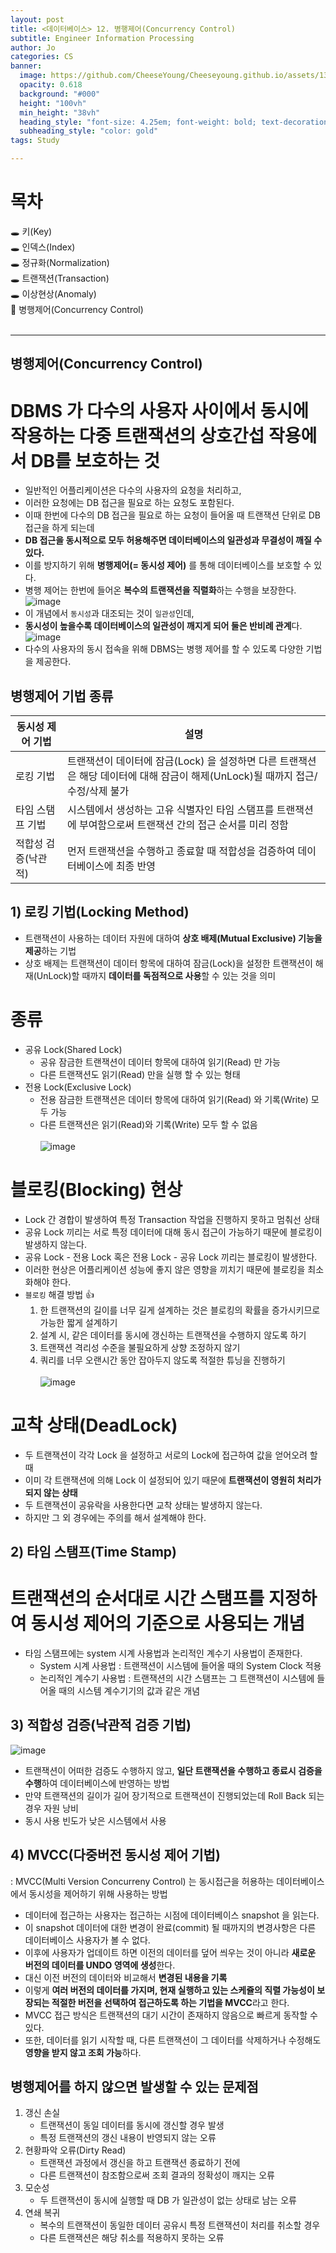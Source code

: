 ```yaml
---
layout: post
title: <데이터베이스> 12. 병행제어(Concurrency Control)
subtitle: Engineer Information Processing
author: Jo
categories: CS
banner:
  image: https://github.com/CheeseYoung/Cheeseyoung.github.io/assets/132384527/635f890b-0d10-4600-9e73-3ec905373224
  opacity: 0.618
  background: "#000"
  height: "100vh"
  min_height: "38vh"
  heading_style: "font-size: 4.25em; font-weight: bold; text-decoration: underline"
  subheading_style: "color: gold"
tags: Study

---
```


# 목차
🕳 키(Key) <br>
🕳 인덱스(Index) <br>
🕳 정규화(Normalization) <br>
🕳 트랜잭션(Transaction) <br>
🕳 이상현상(Anomaly) <br>
📌 병행제어(Concurrency Control) <br>
<br>
<hr>


## 병행제어(Concurrency Control)
# DBMS 가 다수의 사용자 사이에서 동시에 작용하는 다중 트랜잭션의 상호간섭 작용에서 DB를 보호하는 것
- 일반적인 어플리케이션은 다수의 사용자의 요청을 처리하고,
- 이러한 요청에는 DB 접근을 필요로 하는 요청도 포함된다.
- 이때 한번에 다수의 DB 접근을 필요로 하는 요청이 들어올 때 트랜잭션 단위로 DB 접근을 하게 되는데
- **DB 접근을 동시적으로 모두 허용해주면 데이터베이스의 일관성과 무결성이 깨질 수 있다.**
- 이를 방지하기 위해 **병행제어(= 동시성 제어)** 를 통해 데이터베이스를 보호할 수 있다.
- 병행 제어는 한번에 들어온 **복수의 트랜잭션을 직렬화**하는 수행을 보장한다.
![image](https://github.com/CheeseYoung/Cheeseyoung.github.io/assets/132384527/635f890b-0d10-4600-9e73-3ec905373224)
- 이 개념에서 ``동시성``과 대조되는 것이 ``일관성``인데,
- **동시성이 높을수록 데이터베이스의 일관성이 깨지게 되어 둘은 반비례 관계**다.
![image](https://github.com/CheeseYoung/Cheeseyoung.github.io/assets/132384527/d2d17057-fa04-4de7-a621-79a5b192e2ce)
- 다수의 사용자의 동시 접속을 위해 DBMS는 병행 제어를 할 수 있도록 다양한 기법을 제공한다.

## 병행제어 기법 종류

|동시성 제어 기법|설명|
|--|--|
|로킹 기법|트랜잭션이 데이터에 잠금(Lock) 을 설정하면 다른 트랜잭션은 해당 데이터에 대해 잠금이 해제(UnLock)될 때까지 접근/수정/삭제 불가|
|타임 스탬프 기법|시스템에서 생성하는 고유 식별자인 타임 스탬프를 트랜잭션에 부여함으로써 트랜잭션 간의 접근 순서를 미리 정함|
|적합성 검증(낙관적)|먼저 트랜잭션을 수행하고 종료할 때 적합성을 검증하여 데이터베이스에 최종 반영|


## 1) 로킹 기법(Locking Method)
- 트랜잭션이 사용하는 데이터 자원에 대하여 **상호 배제(Mutual Exclusive) 기능을 제공**하는 기법
- 상호 배제는 트랜잭션이 데이터 항목에 대하여 잠금(Lock)을 설정한 트랜잭션이 해재(UnLock)할 때까지 **데이터를 독점적으로 사용**할 수 있는 것을 의미
# 종류
- 공유 Lock(Shared Lock)
  - 공유 잠금한 트랜잭션이 데이터 항목에 대하여 읽기(Read) 만 가능
  - 다른 트랜잭션도 읽기(Read) 만을 실행 할 수 있는 형태
- 전용 Lock(Exclusive Lock)
  - 전용 잠금한 트랜잭션은 데이터 항목에 대하여 읽기(Read) 와 기록(Write) 모두 가능
  - 다른 트랜잭션은 읽기(Read)와 기록(Write) 모두 할 수 없음
<br><br>
![image](https://github.com/CheeseYoung/Cheeseyoung.github.io/assets/132384527/27675df8-6ba0-45da-b2af-10d4aef4134c)
# 블로킹(Blocking) 현상
- Lock 간 경합이 발생하여 특정 Transaction 작업을 진행하지 못하고 멈춰선 상태
- 공유 Lock 끼리는 서로 특정 데이터에 대해 동시 접근이 가능하기 때문에 블로킹이 발생하지 않는다.
- 공유 Lock - 전용 Lock 혹은 전용 Lock - 공유 Lock 끼리는 블로킹이 발생한다.
- 이러한 현상은 어플리케이션 성능에 좋지 않은 영향을 끼치기 때문에 블로킹을 최소화해야 한다.
- `블로킹` 해결 방법 👍
  1. 한 트랜잭션의 길이를 너무 길게 설계하는 것은 블로킹의 확률을 증가시키므로 가능한 짧게 설계하기
  2. 설계 시, 같은 데이터를 동시에 갱신하는 트랜잭션을 수행하지 않도록 하기
  3. 트랜잭션 격리성 수준을 불필요하게 상향 조정하지 않기
  4. 쿼리를 너무 오랜시간 동안 잡아두지 않도록 적절한 튜닝을 진행하기
<br><br>
![image](https://github.com/CheeseYoung/Cheeseyoung.github.io/assets/132384527/dcfe22b8-f1fa-4dc7-b729-9fee32f6d31c)
# 교착 상태(DeadLock)
- 두 트랜잭션이 각각 Lock 을 설정하고 서로의 Lock에 접근하여 값을 얻어오려 할 때
- 이미 각 트랜잭션에 의해 Lock 이 설정되어 있기 때문에 **트랜잭션이 영원히 처리가 되지 않는 상태**
- 두 트랜잭션이 공유락을 사용한다면 교착 상태는 발생하지 않는다.
- 하지만 그 외 경우에는 주의를 해서 설계해야 한다.


## 2) 타임 스탬프(Time Stamp)
# 트랜잭션의 순서대로 시간 스탬프를 지정하여 동시성 제어의 기준으로 사용되는 개념
- 타임 스탬프에는 system 시계 사용법과 논리적인 계수기 사용법이 존재한다.
  - System 시계 사용법 : 트랜잭션이 시스템에 들어올 때의 System Clock 적용
  - 논리적인 계수기 사용법 : 트랜잭션의 시간 스탬프는 그 트랜잭션이 시스템에 들어올 때의 시스템 계수기기의 값과 같은 개념

## 3) 적합성 검증(낙관적 검증 기법)
![image](https://github.com/CheeseYoung/Cheeseyoung.github.io/assets/132384527/8a601bee-9aea-4629-a0dc-f11e9a70aab7)
- 트랜잭션이 어떠한 검증도 수행하지 않고, **일단 트랜잭션을 수행하고 종료시 검증을 수행**하여 데이터베이스에 반영하는 방법
- 만약 트랜잭션의 길이가 길어 장기적으로 트랜잭션이 진행되었는데 Roll Back 되는 경우 자원 낭비
- 동시 사용 빈도가 낮은 시스템에서 사용

## 4) MVCC(다중버전 동시성 제어 기법)
: MVCC(Multi Version Concurreny Control) 는 동시접근을 허용하는 데이터베이스에서 동시성을 제어하기 위해 사용하는 방법
- 데이터에 접근하는 사용자는 접근하는 시점에 데이터베이스 snapshot 을 읽는다.
- 이 snapshot 데이터에 대한 변경이 완료(commit) 될 때까지의 변경사항은 다른 데이터베이스 사용자가 볼 수 없다.
- 이후에 사용자가 업데이트 하면 이전의 데이터를 덮어 씌우는 것이 아니라 **새로운 버전의 데이터를 UNDO 영역에 생성**한다.
- 대신 이전 버전의 데이터와 비교해서 **변경된 내용을 기록**
- 이렇게 **여러 버전의 데이터를 가지며, 현재 실행하고 있는 스케쥴의 직렬 가능성이 보장되는 적절한 버전을 선택하여 접근하도록 하는 기법을 MVCC**라고 한다.
- MVCC 접근 방식은 트랜잭션의 대기 시간이 존재하지 않음으로 빠르게 동작할 수 있다.
- 또한, 데이터를 읽기 시작할 때, 다른 트랜잭션이 그 데이터를 삭제하거나 수정해도 **영향을 받지 않고 조회 가능**하다.


## 병행제어를 하지 않으면 발생할 수 있는 문제점

1. 갱신 손실
   - 트랜잭션이 동일 데이터를 동시에 갱신할 경우 발생
   - 특정 트랜잭션의 갱신 내용이 반영되지 않는 오류
2. 현황파악 오류(Dirty Read)
   - 트랜잭션 과정에서 갱신을 하고 트랜잭션 종료하기 전에
   - 다른 트랜잭션이 참조함으로써 조회 결과의 정확성이 깨지는 오류
3. 모순성
   - 두 트랜잭션이 동시에 실행할 때 DB 가 일관성이 없는 상태로 남는 오류
4. 연쇄 복귀
   - 복수의 트랜잭션이 동일한 데이터 공유시 특정 트랜잭션이 처리를 취소할 경우
   - 다른 트랜잭션은 해당 취소를 적용하지 못하는 오류






